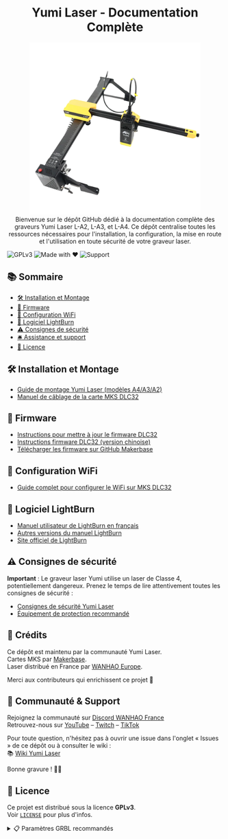 <div align="center">

# Yumi Laser - Documentation Complète

<img src="images/yumi-laser.png" width="400">

</div>
<div align="center"> 
Bienvenue sur le dépôt GitHub dédié à la documentation complète des graveurs Yumi Laser L-A2, L-A3, et L-A4.  
Ce dépôt centralise toutes les ressources nécessaires pour l'installation, la configuration, la mise en route et l'utilisation en toute sécurité de votre graveur laser.

</div>

![GPLv3](https://img.shields.io/badge/license-GPLv3-blue)
![Made with ❤️](https://img.shields.io/badge/made%20with-%E2%9D%A4-red)
![Support](https://img.shields.io/badge/support-discord-blue)


## 📚 Sommaire
- [🛠️ Installation et Montage](#️installation-et-montage)
- [🚀 Firmware](#firmware)
- [📶 Configuration WiFi](#configuration-wifi)
- [📐 Logiciel LightBurn](#logiciel-lightburn)
- [⚠️ Consignes de sécurité](#consignes-de-sécurité)
- [🛎️ Assistance et support](#assistance-et-support)
- [📜 Licence](#licence)



## 🛠️ Installation et Montage

- [Guide de montage Yumi Laser (modèles A4/A3/A2)](docs/yumi-laser-l-a4-a3-montage.pdf)
- [Manuel de câblage de la carte MKS DLC32](docs/DLC32-wiring-manual.pdf)

## 🚀 Firmware

- [Instructions pour mettre à jour le firmware DLC32](docs/DLC32-Firmware-Programming-Instructions.pdf)
- [Instructions firmware DLC32 (version chinoise)](docs/DLC32烧录说明V1.0.pdf)
- [Télécharger les firmware sur GitHub Makerbase](https://github.com/makerbase-mks/MKS-DLC32)

## 📶 Configuration WiFi

- [Guide complet pour configurer le WiFi sur MKS DLC32](docs/Configuration_WiFi3.pdf)

## 📐 Logiciel LightBurn

- [Manuel utilisateur de LightBurn en français](docs/Manuel-LightBurn-FR-V02.pdf)
- [Autres versions du manuel LightBurn](docs/)
- [Site officiel de LightBurn](https://lightburnsoftware.com/)

## ⚠️ Consignes de sécurité

**Important** : Le graveur laser Yumi utilise un laser de Classe 4, potentiellement dangereux. Prenez le temps de lire attentivement toutes les consignes de sécurité :

- [Consignes de sécurité Yumi Laser](docs/Safety-Guidelines.pdf)
- [Équipement de protection recommandé](https://www.apinex.com/det/lunettes-protection-laser.html)

## 🤝 Crédits

Ce dépôt est maintenu par la communauté Yumi Laser.  
Cartes MKS par [Makerbase](https://github.com/makerbase-mks).  
Laser distribué en France par [WANHAO Europe](https://wanhao-europe.com).

Merci aux contributeurs qui enrichissent ce projet 🙏

## 🤝 Communauté & Support

Rejoignez la communauté sur [Discord WANHAO France](https://discord.gg/wanhao-france-886729543908458506)  
Retrouvez-nous sur [YouTube](https://www.youtube.com/@WANHAOFRANCE) – [Twitch](http://twitch.tv/wanhaofrance) – [TikTok](https://www.tiktok.com/@wanhaofrance)

Pour toute question, n'hésitez pas à ouvrir une issue dans l'onglet « Issues » de ce dépôt ou à consulter le wiki :  
📚 [Wiki Yumi Laser](https://wiki.yumi-lab.com/)

Bonne gravure ! 🚀✨

## 📜 Licence

Ce projet est distribué sous la licence **GPLv3**.  
Voir [`LICENSE`](LICENSE) pour plus d'infos.

<details>
<summary>📋 Paramètres GRBL recommandés</summary>

```bash
$130=285 ; Axe X (mm)
$131=272 ; Axe Y (mm)
$30=1000 ; Puissance PWM max
$32=1    ; Mode laser activé

